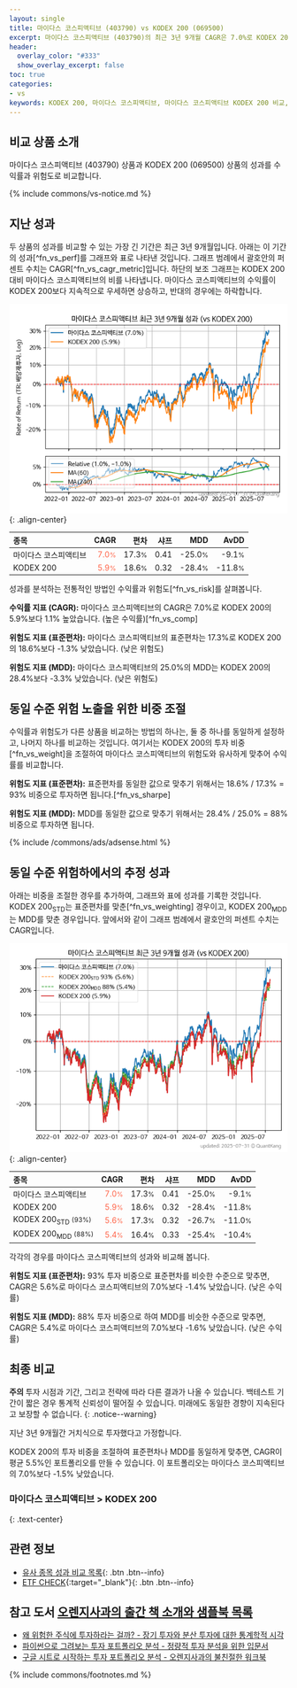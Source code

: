 ```yaml
---
layout: single
title: 마이다스 코스피액티브 (403790) vs KODEX 200 (069500)
excerpt: 마이다스 코스피액티브 (403790)의 최근 3년 9개월 CAGR은 7.0%로 KODEX 200 (069500)의 5.9%보다 1.1% 높았습니다.
header:
  overlay_color: "#333"
  show_overlay_excerpt: false
toc: true
categories:
- vs
keywords: KODEX 200, 마이다스 코스피액티브, 마이다스 코스피액티브 KODEX 200 비교, 403790, 069500, 403790 403790 비교
---
```


## 비교 상품 소개


마이다스 코스피액티브 (403790) 상품과 KODEX 200 (069500) 상품의 성과를 수익률과 위험도로 비교합니다.





{% include commons/vs-notice.md %}

## 지난 성과

두 상품의 성과를 비교할 수 있는 가장 긴 기간은 최근 3년 9개월입니다. 아래는 이 기간의 성과[^fn_vs_perf]를 그래프와 표로 나타낸 것입니다.
그래프 범례에서 괄호안의 퍼센트 수치는 CAGR[^fn_vs_cagr_metric]입니다.
하단의 보조 그래프는 KODEX 200 대비 마이다스 코스피액티브의 비를 나타냅니다.
마이다스 코스피액티브의 수익률이 KODEX 200보다 지속적으로 우세하면 상승하고, 반대의 경우에는 하락합니다.

![마이다스 코스피액티브](/vs/images/403790-vs-069500_dual.png){: .align-center}

| **종목** | **CAGR** | **편차** | **샤프** | **MDD** | **AvDD** |
| :------------ | ------: | -----------: | -------: | ------: | -------: |
| 마이다스 코스피액티브 | <span style="color: tomato">7.0<small>%</small></span> | 17.3<small>%</small> | 0.41 | -25.0<small>%</small> | -9.1<small>%</small> |
| KODEX 200 | <span style="color: tomato">5.9<small>%</small></span> | 18.6<small>%</small> | 0.32 | -28.4<small>%</small> | -11.8<small>%</small> |

<!-- more -->


성과를 분석하는 전통적인 방법인 수익률과 위험도[^fn_vs_risk]를 살펴봅니다.

**수익률 지표 (CAGR):** 마이다스 코스피액티브의 CAGR은 7.0%로 KODEX 200의 5.9%보다 1.1% 높았습니다. (높은 수익률)[^fn_vs_comp]

**위험도 지표 (표준편차):** 마이다스 코스피액티브의 표준편차는 17.3%로 KODEX 200의 18.6%보다 -1.3% 낮았습니다. (낮은 위험도)

**위험도 지표 (MDD):** 마이다스 코스피액티브의 25.0%의 MDD는 KODEX 200의 28.4%보다 -3.3% 낮았습니다. (낮은 위험도)



## 동일 수준 위험 노출을 위한 비중 조절

수익률과 위험도가 다른 상품을 비교하는 방법의 하나는, 둘 중 하나를 동일하게 설정하고, 나머지 하나를 비교하는 것입니다.
여기서는 KODEX 200의 투자 비중[^fn_vs_weight]을 조절하여 마이다스 코스피액티브의 위험도와 유사하게 맞추어 수익률를 비교합니다.

**위험도 지표 (표준편차):** 표준편차를 동일한 값으로 맞추기 위해서는 18.6% / 17.3% = 93% 비중으로 투자하면 됩니다.[^fn_vs_sharpe]

**위험도 지표 (MDD):** MDD를 동일한 값으로 맞추기 위해서는 28.4% / 25.0% = 88% 비중으로 투자하면 됩니다.


{% include /commons/ads/adsense.html %}



## 동일 수준 위험하에서의 추정 성과

아래는 비중을 조절한 경우를 추가하여, 그래프와 표에 성과를 기록한 것입니다.
KODEX 200<sub>STD</sub>는 표준편차를 맞춘[^fn_vs_weighting] 경우이고, KODEX 200<sub>MDD</sub>는 MDD를 맞춘 경우입니다.
앞에서와 같이 그래프 범례에서 괄호안의 퍼센트 수치는 CAGR입니다.


![마이다스 코스피액티브](/vs/images/403790-vs-069500.png){: .align-center}



| **종목** | **CAGR** | **편차** | **샤프** | **MDD** | **AvDD** |
| :------------ | ------: | -----------: | -------: | ------: | -------: |
| 마이다스 코스피액티브 | <span style="color: tomato">7.0<small>%</small></span> | 17.3<small>%</small> | 0.41 | -25.0<small>%</small> | -9.1<small>%</small> |
| KODEX 200 | <span style="color: tomato">5.9<small>%</small></span> | 18.6<small>%</small> | 0.32 | -28.4<small>%</small> | -11.8<small>%</small> |
| KODEX 200<sub>STD</sub> <small>(93%)</small> | <span style="color: tomato">5.6<small>%</small></span> | 17.3<small>%</small> | 0.32 | -26.7<small>%</small> | -11.0<small>%</small> |
| KODEX 200<sub>MDD</sub> <small>(88%)</small> | <span style="color: tomato">5.4<small>%</small></span> | 16.4<small>%</small> | 0.33 | -25.4<small>%</small> | -10.4<small>%</small> |



각각의 경우를 마이다스 코스피액티브의 성과와 비교해 봅니다.

**위험도 지표 (표준편차):** 93% 투자 비중으로 표준편차를 비슷한 수준으로 맞추면, CAGR은 5.6%로 마이다스 코스피액티브의 7.0%보다 -1.4% 낮았습니다. (낮은 수익률)

**위험도 지표 (MDD):** 88% 투자 비중으로 하여 MDD를 비슷한 수준으로 맞추면, CAGR은 5.4%로 마이다스 코스피액티브의 7.0%보다 -1.6% 낮았습니다. (낮은 수익률)




## 최종 비교

**주의** 투자 시점과 기간, 그리고 전략에 따라 다른 결과가 나올 수 있습니다. 백테스트 기간이 짧은 경우 통계적 신뢰성이 떨어질 수 있습니다. 미래에도 동일한 경향이 지속된다고 보장할 수 없습니다.
{: .notice--warning}

지난 3년 9개월간 거치식으로 투자했다고 가정합니다.

KODEX 200의 투자 비중을 조절하여 표준편차나 MDD를 동일하게 맞추면, CAGR이 평균 5.5%인 포트폴리오를 만들 수 있습니다.
이 포트폴리오는 마이다스 코스피액티브의 7.0%보다 -1.5% 낮았습니다.

### 마이다스 코스피액티브 &gt; KODEX 200
{: .text-center}


## 관련 정보

- [유사 종목 성과 비교 목록](/vs/){: .btn .btn--info}
- [ETF CHECK](https://www.etfcheck.co.kr/mobile/etpitem/069500/compare?compCode%5B%5D=403790){:target="_blank"}{: .btn .btn--info}


## 참고 도서 [오렌지사과의 출간 책 소개와 샘플북 목록](https://kongdori.tistory.com/691)

- [왜 위험한 주식에 투자하라는 걸까? - 장기 투자와 분산 투자에 대한 통계학적 시각](https://kongdori.tistory.com/421)
- [파이썬으로 그려보는 투자 포트폴리오 분석  - 정량적 투자 분석을 위한 입문서](https://kongdori.tistory.com/643)
- [구글 시트로 시작하는 투자 포트폴리오 분석 - 오렌지사과의 불친절한 워크북](https://kongdori.tistory.com/449)

{% include commons/footnotes.md %}